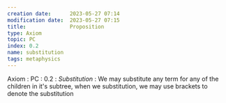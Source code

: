 ```yaml
---
creation date:		2023-05-27 07:14
modification date:	2023-05-27 07:15
title: 				Proposition
type: Axiom
topic: PC
index: 0.2
name: substitution
tags: metaphysics
---
```

Axiom : PC : 0.2 : $Substitution$ : We may substitute any term for any of the children in it's subtree, when we substitution, we may use brackets to denote the substitution